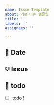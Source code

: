 ```yaml
---
name: Issue Template
about: 기본 이슈 템플릿
title: ''
labels: ''
assignees: ''

---
```


## 📆 Date
<!-- 이슈 생성 날짜를 적어주세요. -->

## 💡 Issue
<!-- 이슈에 대한 내용을 설명해주세요. -->

## 📝  todo
<!-- 해야 할 일들을 적어주세요. -->
- [ ] todo !

